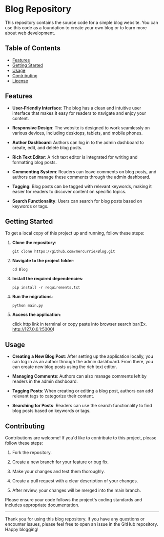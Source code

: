 # Blog Repository

This repository contains the source code for a simple blog website. You can use this code as a foundation to create your own blog or to learn more about web development.

## Table of Contents

- [Features](#features)
- [Getting Started](#getting-started)
- [Usage](#usage)
- [Contributing](#contributing)
- [License](#license)

## Features

- **User-Friendly Interface**: The blog has a clean and intuitive user interface that makes it easy for readers to navigate and enjoy your content.

- **Responsive Design**: The website is designed to work seamlessly on various devices, including desktops, tablets, and mobile phones.

- **Author Dashboard**: Authors can log in to the admin dashboard to create, edit, and delete blog posts.

- **Rich Text Editor**: A rich text editor is integrated for writing and formatting blog posts.

- **Commenting System**: Readers can leave comments on blog posts, and authors can manage these comments through the admin dashboard.

- **Tagging**: Blog posts can be tagged with relevant keywords, making it easier for readers to discover content on specific topics.

- **Search Functionality**: Users can search for blog posts based on keywords or tags.

## Getting Started

To get a local copy of this project up and running, follow these steps:

1. **Clone the repository**:

   ```
   git clone https://github.com/mercurrie/Blog.git
   ```

2. **Navigate to the project folder**:

   ```
   cd Blog
   ```

3. **Install the required dependencies**:

   ```
   pip install -r requirements.txt
   ```


5. **Run the migrations**:

   ```
   python main.py
   ```

7. **Access the application**:

   click http link in terminal or copy paste into browser search bar(Ex. http://127.0.0.1:5000)

## Usage

- **Creating a New Blog Post**: After setting up the application locally, you can log in as an author through the admin dashboard. From there, you can create new blog posts using the rich text editor.

- **Managing Comments**: Authors can also manage comments left by readers in the admin dashboard.

- **Tagging Posts**: When creating or editing a blog post, authors can add relevant tags to categorize their content.

- **Searching for Posts**: Readers can use the search functionality to find blog posts based on keywords or tags.

## Contributing

Contributions are welcome! If you'd like to contribute to this project, please follow these steps:

1. Fork the repository.

2. Create a new branch for your feature or bug fix.

3. Make your changes and test them thoroughly.

4. Create a pull request with a clear description of your changes.

5. After review, your changes will be merged into the main branch.

Please ensure your code follows the project's coding standards and includes appropriate documentation.


---

Thank you for using this blog repository. If you have any questions or encounter issues, please feel free to open an issue in the GitHub repository. Happy blogging!
